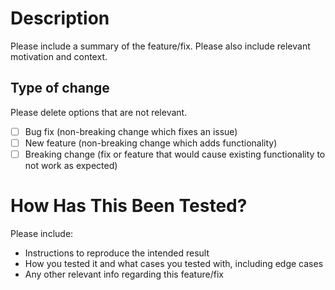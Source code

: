# Description

Please include a summary of the feature/fix. Please also include relevant motivation and context.

## Type of change

Please delete options that are not relevant.

- [ ] Bug fix (non-breaking change which fixes an issue)
- [ ] New feature (non-breaking change which adds functionality)
- [ ] Breaking change (fix or feature that would cause existing functionality to not work as expected)

# How Has This Been Tested?

Please include:
- Instructions to reproduce the intended result
- How you tested it and what cases you tested with, including edge cases
- Any other relevant info regarding this feature/fix

